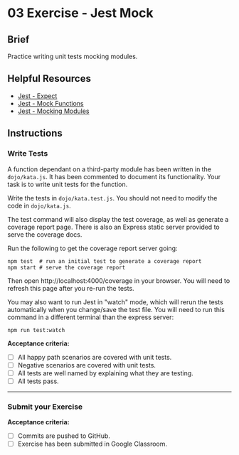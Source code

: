 # 03 Exercise - Jest Mock

## Brief

Practice writing unit tests mocking modules.

## Helpful Resources

- [Jest - Expect](https://jestjs.io/docs/expect)
- [Jest - Mock Functions](https://jestjs.io/docs/mock-function-api#mockfnmockimplementationfn)
- [Jest - Mocking Modules](https://jestjs.io/docs/mock-functions#mocking-modules)

## Instructions

### Write Tests

A function dependant on a third-party module has been written in the `dojo/kata.js`. It has been commented to document its functionality. Your task is to write unit tests for the function.

Write the tests in `dojo/kata.test.js`. You should not need to modify the code in `dojo/kata.js`.

The test command will also display the test coverage, as well as generate a coverage report page. There is also an Express static server provided to serve the coverage docs.

Run the following to get the coverage report server going:

```shell
npm test  # run an initial test to generate a coverage report
npm start # serve the coverage report
```

Then open http://localhost:4000/coverage in your browser. You will need to refresh this page after you re-run the tests.

You may also want to run Jest in "watch" mode, which will rerun the tests automatically when you change/save the test file. You will need to run this command in a different terminal than the express server:

```shell
npm run test:watch
```

**Acceptance criteria:**

- [ ] All happy path scenarios are covered with unit tests.
- [ ] Negative scenarios are covered with unit tests.
- [ ] All tests are well named by explaining what they are testing.
- [ ] All tests pass.

---

### Submit your Exercise

**Acceptance criteria:**

- [ ] Commits are pushed to GitHub.
- [ ] Exercise has been submitted in Google Classroom.
